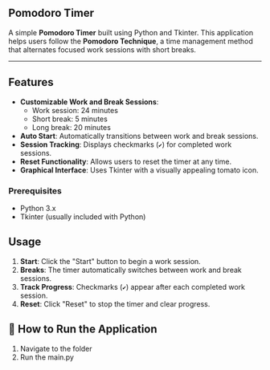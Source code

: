 ## Pomodoro Timer

A simple **Pomodoro Timer** built using Python and Tkinter. This application helps users follow the **Pomodoro Technique**, a time management method that alternates focused work sessions with short breaks.

---

## Features

- **Customizable Work and Break Sessions**:
  - Work session: 24 minutes
  - Short break: 5 minutes
  - Long break: 20 minutes
- **Auto Start**: Automatically transitions between work and break sessions.
- **Session Tracking**: Displays checkmarks (`✔`) for completed work sessions.
- **Reset Functionality**: Allows users to reset the timer at any time.
- **Graphical Interface**: Uses Tkinter with a visually appealing tomato icon.

### Prerequisites

- Python 3.x
- Tkinter (usually included with Python)

## Usage

1. **Start**: Click the "Start" button to begin a work session.
2. **Breaks**: The timer automatically switches between work and break sessions.
3. **Track Progress**: Checkmarks (`✔`) appear after each completed work session.
4. **Reset**: Click "Reset" to stop the timer and clear progress.

## 🚀 How to Run the Application

1. Navigate to the folder
2. Run the main.py
